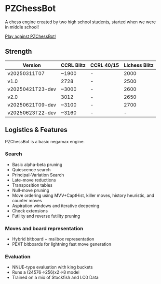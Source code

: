 # PZChessBot

A chess engine created by two high school students, started when we were in middle school!

[Play against PZChessBot!](https://lichess.org/@/PZChessBot)

## Strength

|   Version    | CCRL Blitz | CCRL 40/15 | Lichess Blitz |
| ------------ | ---------- | ---------- | ------------- |
| v20250311T07 |   ~1900    |	   -     |     2000      |
| v1.0         |    2728    |      -     |     2500      |
| v20250421T23-dev |   ~3000    |      -     |     2600      |
| v2.0         |   3012     |      -	 |     2650      |
| v20250621T09-dev |   ~3100   |      -     |     2700      |
| v20250623T22-dev |   ~3160   |      -     |     -      |

## Logistics & Features

PZChessBot is a basic negamax engine.

### Search

- Basic alpha-beta pruning
- Quiescence search
- Principal-Variation Search
- Late-move reductions
- Transposition tables
- Null-move pruning
- Move ordering using MVV+CaptHist, killer moves, history heuristic, and counter moves
- Aspiration windows and iterative deepening
- Check extensions
- Futility and reverse futility pruning

### Moves and board representation

- Hybrid bitboard + mailbox representation
- PEXT bitboards for lightning fast move generation

### Evaluation

- NNUE-type evaluation with king buckets
- Runs a (24576->256)x2->8 model
- Trained on a mix of Stockfish and LC0 Data